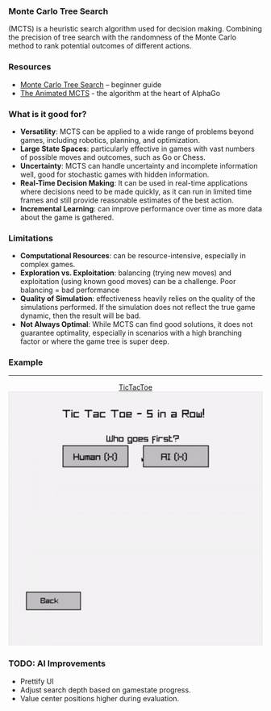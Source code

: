 ### Monte Carlo Tree Search

(MCTS) is a heuristic search algorithm used for decision making.
Combining the precision of tree search with the randomness of the Monte Carlo method to rank potential outcomes of different actions.

### Resources

- [Monte Carlo Tree Search](https://int8.io/monte-carlo-tree-search-beginners-guide/)  – beginner guide
- [The Animated MCTS](https://medium.com/towards-data-science/the-animated-monte-carlo-tree-search-mcts-c05bb48b018c) - the algorithm at the heart of AlphaGo

### What is it good for?

- **Versatility**: MCTS can be applied to a wide range of problems beyond games, including robotics, planning, and optimization.
- **Large State Spaces**: particularly effective in games with vast numbers of possible moves and outcomes, such as Go or Chess.
- **Uncertainty**: MCTS can handle uncertainty and incomplete information well, good for stochastic games with hidden information.
- **Real-Time Decision Making**: It can be used in real-time applications where decisions need to be made quickly, as it can run in limited time frames and still provide reasonable estimates of the best action.
- **Incremental Learning**: can improve performance over time as more data about the game is gathered.

### Limitations

- **Computational Resources**: can be resource-intensive, especially in complex games.
- **Exploration vs. Exploitation**: balancing (trying new moves) and exploitation (using known good moves) can be a challenge. Poor balancing = bad performance
- **Quality of Simulation**: effectiveness heavily relies on the quality of the simulations performed. If the simulation does not reflect the true game dynamic, then the result will be bad.
- **Not Always Optimal**: While MCTS can find good solutions, it does not guarantee optimality, especially in scenarios with a high branching factor or where the game tree is super deep.

### Example

<hr>
<p align="center">
  <a href="example/main.odin">
    TicTacToe
  </a>
  <a href="example/main.odin">
    <img src="example/preview.gif" alt="pong" width="960">
  </a>
</p>

### TODO: AI Improvements
- Prettify UI
- Adjust search depth based on gamestate progress.
- Value center positions higher during evaluation.